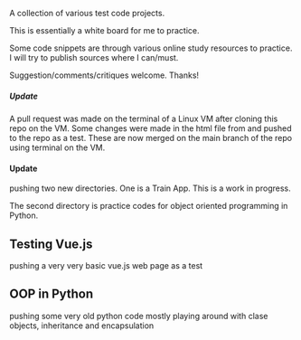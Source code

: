 A collection of various test code projects.

This is essentially a white board for me to practice.

Some code snippets are through various online study resources to practice. I will try to publish sources where I can/must.

Suggestion/comments/critiques welcome. Thanks!

##### Update

A pull request was made on the terminal of a Linux VM after cloning this repo on the VM.
Some changes were made in the html file from and pushed to the repo as a test.
These are now merged on the main branch of the repo using terminal on the VM.

#### Update

pushing two new directories. One is a Train App. This is a work in progress.

The second directory is practice codes for object oriented programming in Python.

## Testing Vue.js

pushing a very very basic vue.js web page as a test

## OOP in Python

pushing some very old python code
mostly playing around with clase objects, inheritance and encapsulation
